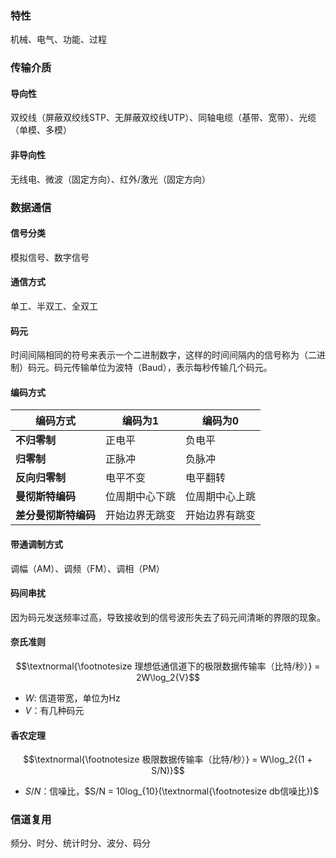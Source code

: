 ### 特性

机械、电气、功能、过程

### 传输介质

#### 导向性

双绞线（屏蔽双绞线STP、无屏蔽双绞线UTP）、同轴电缆（基带、宽带）、光缆（单模、多模）

#### 非导向性

无线电、微波（固定方向）、红外/激光（固定方向）

### 数据通信

#### 信号分类

模拟信号、数字信号

#### 通信方式

单工、半双工、全双工

#### 码元

时间间隔相同的符号来表示一个二进制数字，这样的时间间隔内的信号称为（二进制）码元。码元传输单位为波特（Baud），表示每秒传输几个码元。

#### 编码方式

| 编码方式 | 编码为1 | 编码为0 |
| - | - | - |
| **不归零制** | 正电平 | 负电平 |
| **归零制** | 正脉冲 | 负脉冲 |
| **反向归零制** | 电平不变 | 电平翻转 |
| **曼彻斯特编码** | 位周期中心下跳 | 位周期中心上跳 |
| **差分曼彻斯特编码** | 开始边界无跳变 | 开始边界有跳变 |

#### 带通调制方式

调幅（AM）、调频（FM）、调相（PM）

#### 码间串扰

因为码元发送频率过高，导致接收到的信号波形失去了码元间清晰的界限的现象。

#### 奈氏准则

$$\textnormal{\footnotesize 理想低通信道下的极限数据传输率（比特/秒）} = 2W\log_2{V}$$

- $W$: 信道带宽，单位为Hz
- $V$：有几种码元

#### 香农定理

$$\textnormal{\footnotesize 极限数据传输率（比特/秒）} = W\log_2{(1 + S/N)}$$

- $S/N$：信噪比，$S/N = 10log_{10}(\textnormal{\footnotesize db信噪比})$

### 信道复用

频分、时分、统计时分、波分、码分
